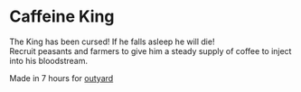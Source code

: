 # Caffeine King
The King has been cursed! If he falls asleep he will die!  
Recruit peasants and farmers to give him a steady supply of coffee to inject into his bloodstream.

Made in 7 hours for [outyard](https://outyard.github.io/)
